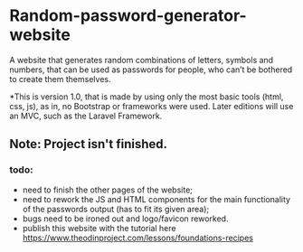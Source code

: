 # Random-password-generator-website
A website that generates random combinations of letters, symbols and numbers, that can be used as passwords for people, who can’t be bothered to create them themselves.

*This is version 1.0, that is made by using only the most basic tools (html, css, js), as in, no Bootstrap or frameworks were used. Later editions will use an MVC, such as the Laravel Framework.

## Note: Project isn't finished.

### todo:
- need to finish the other pages of the website;
- need to rework the JS and HTML components for the main functionality of the passwords output (has to fit its given area);
- bugs need to be ironed out and logo/favicon reworked.
- publish this website with the tutorial here https://www.theodinproject.com/lessons/foundations-recipes
